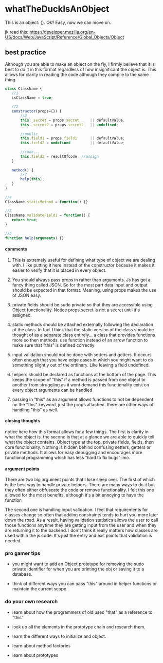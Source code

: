 # whatTheDuckIsAnObject
This is an object: {}. Ok? Easy, now we can move on. <br/>
 
jk read this:
https://developer.mozilla.org/en-US/docs/Web/JavaScript/Reference/Global_Objects/Object
 
 
## best practice
Although you are able to make an object on the fly, I firmly believe that it is best to do it in this format regardless of how insignificant the object is. This allows for clarity in reading the code although they compile to the same thing.
 
```js
class ClassName {
   //1
   isClassName = true;
  
   //2
   constructor(props={}) {
       //3
       this._secret = props.secret     || defaultValue;
       this._secret2 = props.secret2   || undefined;
 
       //public
       this.field1 = props.field1      || defaultValue;
       this.field2 = undefined         || defaultValue;
 
       //code...
       this.field2 = resultOfCode; //assign
   }
 
   method() {
       //7
       help(this);
   }
}
 
//4
ClassName.staticMethod = function() {}
 
//5
ClassName.validateField1 = function() {
   return true;
}
 
//6
function help(arguments) {}
```
 
#### comments
1. This is extremely useful for defining what type of object we are dealing with. I like putting it here instead of the constructor because it makes it easier to verify that it is placed in every object.
 
2. You should always pass props in rather than arguments. Js has got a fancy thing called JSON. So for the most part data input and output should be expected in that format. Meaning, using props makes the use of JSON easy.
 
3. private fields should be sudo private so that they are accessible using Object functionality. Notice props.secret is not a secret until it's assigned.
 
4. static methods should be attached externally following the declaration of the class. In fact I think that the static version of the class should be thought of as a separate class entirely... a class that provides functions more so then methods. use function instead of an arrow function to make sure that "this” is defined correctly
 
5. input validation should not be done with setters and getters. It occurs often enough that you have edge cases in which you might want to do something slightly out of the ordinary. Like leaving a field undefined.
 
6. helpers should be declared as functions at the bottom of the page. This keeps the scope of "this” if a method is passed from one object to another from struggling as it wont demand this functionality exist on every object arguments can be handled
 
7. passing in "this" as an argument allows functions to not be dependent on the "this" keyword, just the props attached. there are other ways of handling "this" as well.
 
#### closing thoughts
notice here how this format allows for a few things. The first is clarity in what the object is. the second is that at a glance we are able to quickly tell what the object contains. Object type at the top, private fields, fields, then core functionality. Nothing is hidden behind confusing setters, getters or private methods. It allows for easy debugging and encourages more functional programming which has less “hard to fix bugs” imo.
 
#### argument points
There are two big argument points that I lose sleep over. The first of which is the best way to handle private helpers. There are many ways to do it but they often either obfuscate the code or remove functionality. I felt this one allowed for the most benefits. although it's a bit annoying to have the function
 
The second one is handling input validation. I feel that requirements for classes change so often that adding constraints tends to hurt you more later down the road. As a result, having validation statistics allows the user to call those functions anytime they are getting input from the user and when they are returning it to the backend. I don't think it really matters how classes are used within the js code. It's just the entry and exit points that validation is needed.
 
### pro gamer tips
- you might want to add an Object.prototype for removing the sudo private identifier for when you are printing the obj or saving it to a database.
 
- think of different ways you can pass "this" around in helper functions or maintain the current scope.
 
### do your own research
 
- learn about how the programmers of old used "that" as a reference to "this"
 
- look up all the elements in the prototype chain and research them.
 
- learn the different ways to initialize and object.
 
- learn about method factories
 
- learn about prototypes